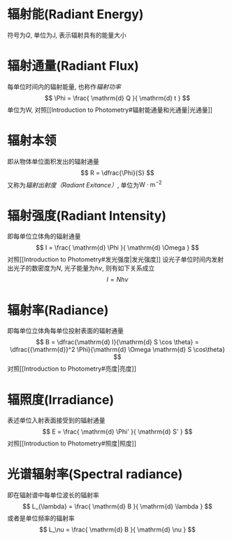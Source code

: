 # 辐射能(Radiant Energy)
符号为$Q$, 单位为$\mathrm{J}$, 表示辐射具有的能量大小

# 辐射通量(Radiant Flux)
每单位时间内的辐射能量, 也称作*辐射功率*
$$
\Phi = \frac{ \mathrm{d} Q }{ \mathrm{d} t } 
$$
单位为$\mathrm{W}$, 对照[[Introduction to Photometry#辐射能通量和光通量|光通量]]
# 辐射本领
即从物体单位面积发出的辐射通量
$$
R = \dfrac{\Phi}{S}
$$
又称为*辐射出射度（Radiant Exitance）*, 单位为$\mathrm{W\cdot m^{-2}}$

# 辐射强度(Radiant Intensity)
即每单位立体角的辐射通量
$$
I = \frac{ \mathrm{d} \Phi }{ \mathrm{d} \Omega } 
$$
对照[[Introduction to Photometry#发光强度|发光强度]]
设光子单位时间内发射出光子的数密度为$N$, 光子能量为$h\nu$, 则有如下关系成立
$$
I = N h \nu
$$
# 辐射率(Radiance)
即每单位立体角每单位投射表面的辐射通量
$$
B = \dfrac{\mathrm{d} I}{\mathrm{d} S \cos \theta} = \dfrac{{\mathrm{d}}^2 \Phi}{\mathrm{d} \Omega \mathrm{d} S \cos\theta}
$$
对照[[Introduction to Photometry#亮度|亮度]]

# 辐照度(Irradiance)
表述单位入射表面接受到的辐射通量
$$
E = \frac{ \mathrm{d} \Phi' }{ \mathrm{d} S' } 
$$
对照[[Introduction to Photometry#照度|照度]]

# 光谱辐射率(Spectral radiance)
即在辐射谱中每单位波长的辐射率
$$
L_{\lambda} = \frac{ \mathrm{d} B }{ \mathrm{d} \lambda } 
$$
或者是单位频率的辐射率
$$
L_\nu = \frac{ \mathrm{d} B }{ \mathrm{d} \nu } 
$$